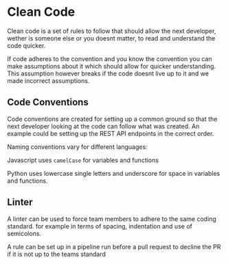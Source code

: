 # Clean Code
Clean code is a set of rules to follow that should allow the next developer, wether is someone else or you doesnt matter, to read and understand the code quicker.

If code adheres to the convention and you know the convention you can make assumptions about it which should allow for quicker understanding. This assumption however breaks if the code doesnt live up to it and we made incorrect assumptions.


## Code Conventions
Code conventions are created for setting up a common ground so that the next developer looking at the code can follow what was created.
An example could be setting up the REST API endpoints in the correct order. 

Naming conventions vary for different languages:

Javascript uses ```camelCase``` for variables and functions

Python uses lowercase single letters and underscore for space in variables and functions.


## Linter

A linter can be used to force team members to adhere to the same coding standard.
for example in terms of spacing, indentation and use of semicolons.

A rule can be set up in a pipeline run before a pull request to decline the PR if it is not up to the teams standard 
